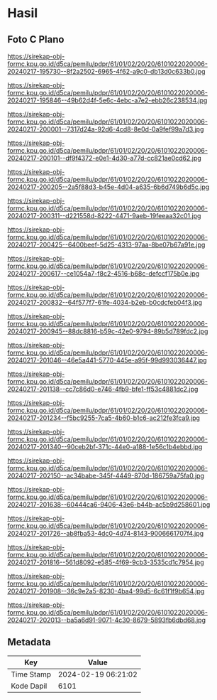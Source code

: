 # Hasil

## Foto C Plano

https://sirekap-obj-formc.kpu.go.id/d5ca/pemilu/pdpr/61/01/02/20/20/6101022020006-20240217-195730--8f2a2502-6965-4f62-a9c0-db13d0c633b0.jpg

https://sirekap-obj-formc.kpu.go.id/d5ca/pemilu/pdpr/61/01/02/20/20/6101022020006-20240217-195846--49b62d4f-5e6c-4ebc-a7e2-ebb26c238534.jpg

https://sirekap-obj-formc.kpu.go.id/d5ca/pemilu/pdpr/61/01/02/20/20/6101022020006-20240217-200001--7317d24a-92d6-4cd8-8e0d-0a9fef99a7d3.jpg

https://sirekap-obj-formc.kpu.go.id/d5ca/pemilu/pdpr/61/01/02/20/20/6101022020006-20240217-200101--df9f4372-e0e1-4d30-a77d-cc821ae0cd62.jpg

https://sirekap-obj-formc.kpu.go.id/d5ca/pemilu/pdpr/61/01/02/20/20/6101022020006-20240217-200205--2a5f88d3-b45e-4d04-a635-6b6d749b6d5c.jpg

https://sirekap-obj-formc.kpu.go.id/d5ca/pemilu/pdpr/61/01/02/20/20/6101022020006-20240217-200311--d221558d-8222-4471-9aeb-19feeaa32c01.jpg

https://sirekap-obj-formc.kpu.go.id/d5ca/pemilu/pdpr/61/01/02/20/20/6101022020006-20240217-200425--6400beef-5d25-4313-97aa-8be07b67a91e.jpg

https://sirekap-obj-formc.kpu.go.id/d5ca/pemilu/pdpr/61/01/02/20/20/6101022020006-20240217-200617--ce1054a7-f8c2-4516-b68c-defccf175b0e.jpg

https://sirekap-obj-formc.kpu.go.id/d5ca/pemilu/pdpr/61/01/02/20/20/6101022020006-20240217-200832--64f577f7-61fe-4034-b2eb-b0cdcfeb04f3.jpg

https://sirekap-obj-formc.kpu.go.id/d5ca/pemilu/pdpr/61/01/02/20/20/6101022020006-20240217-200945--88dc8816-b59c-42e0-9794-89b5d789fdc2.jpg

https://sirekap-obj-formc.kpu.go.id/d5ca/pemilu/pdpr/61/01/02/20/20/6101022020006-20240217-201046--46e5a441-5770-445e-a95f-99d993036447.jpg

https://sirekap-obj-formc.kpu.go.id/d5ca/pemilu/pdpr/61/01/02/20/20/6101022020006-20240217-201138--cc7c86d0-e746-4fb9-bfe1-ff53c4881dc2.jpg

https://sirekap-obj-formc.kpu.go.id/d5ca/pemilu/pdpr/61/01/02/20/20/6101022020006-20240217-201234--f5bc9255-7ca5-4b60-b1c6-ac212fe3fca9.jpg

https://sirekap-obj-formc.kpu.go.id/d5ca/pemilu/pdpr/61/01/02/20/20/6101022020006-20240217-201340--90ceb2bf-371c-44e0-a188-1e56c1b4ebbd.jpg

https://sirekap-obj-formc.kpu.go.id/d5ca/pemilu/pdpr/61/01/02/20/20/6101022020006-20240217-202150--ac34babe-345f-4449-870d-186759a75fa0.jpg

https://sirekap-obj-formc.kpu.go.id/d5ca/pemilu/pdpr/61/01/02/20/20/6101022020006-20240217-201638--60444ca6-9406-43e6-b44b-ac5b9d258601.jpg

https://sirekap-obj-formc.kpu.go.id/d5ca/pemilu/pdpr/61/01/02/20/20/6101022020006-20240217-201726--ab8fba53-4dc0-4d74-8143-9006661707f4.jpg

https://sirekap-obj-formc.kpu.go.id/d5ca/pemilu/pdpr/61/01/02/20/20/6101022020006-20240217-201816--561d8092-e585-4f69-9cb3-3535cd1c7954.jpg

https://sirekap-obj-formc.kpu.go.id/d5ca/pemilu/pdpr/61/01/02/20/20/6101022020006-20240217-201908--36c9e2a5-8230-4ba4-99d5-6c61f1f9b654.jpg

https://sirekap-obj-formc.kpu.go.id/d5ca/pemilu/pdpr/61/01/02/20/20/6101022020006-20240217-202013--ba5a6d91-9071-4c30-8679-5893fb6dbd68.jpg


## Metadata

| Key        | Value               |
| ---------- | ------------------- |
| Time Stamp | 2024-02-19 06:21:02 |
| Kode Dapil | 6101                |



